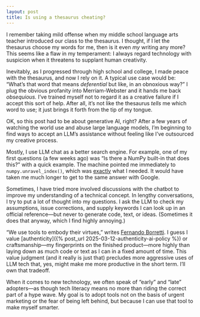 ```yaml
---
layout: post
title: Is using a thesaurus cheating?
---
```


I remember taking mild offense when my middle school language arts teacher
introduced our class to the thesaurus. I thought, if I let the thesaurus choose
my words for me, then is it even *my* writing any more? This seems like a flaw
in my temperament: I always regard technology with suspicion when it threatens
to supplant human creativity.

Inevitably, as I progressed through high school and college, I made peace with
the thesaurus, and now I rely on it. A typical use case would be: “What’s that
word that means *deferential* but like, in an obnoxious way?” I plug the obvious
profanity into Merriam-Webster and it hands me back *obsequious.* I’ve trained
myself not to regard it as a creative failure if I accept this sort of help.
After all, it’s not like the thesaurus *tells* me which word to use; it just
brings it forth from the tip of my tongue.

OK, so this post had to be about generative AI, right? After a few years of
watching the world use and abuse large language models, I’m beginning to find
ways to accept an LLM’s assistance without feeling like I’ve outsourced my
creative process.

Mostly, I use LLM chat as a better search engine. For example, one of my first
questions (a few weeks ago) was “Is there a NumPy built-in that does this?” with
a quick example. The machine pointed me immediately to `numpy.unravel_index()`,
which was
[exactly](https://numpy.org/doc/2.2/reference/generated/numpy.unravel_index.html)
what I needed. It would have taken me much longer to get to the same answer with
Google.

Sometimes, I have tried more involved discussions with the chatbot to improve my
understanding of a technical concept. In lengthy conversations, I try to put a
lot of thought into my questions. I ask the LLM to check my assumptions, issue
corrections, and supply keywords I can look up in an official reference—but
never to generate code, text, or ideas. (Sometimes it does that anyway, which I
find highly annoying.)

“We use tools to embody their virtues,” writes
[Fernando Borretti](https://borretti.me/article/you-can-choose-tools-that-make-you-happy).
I guess I value [authenticity]({% post_url 2025-03-12-authenticity-ai-policy %})
or craftsmanship—my fingerprints on the finished product—more highly than laying
down as much code or text as I can in a fixed amount of time. This value
judgment (and it really is just that) precludes more aggressive uses of LLM tech
that, yes, might make me more productive in the short term. I’ll own that
tradeoff.

When it comes to new technology, we often speak of “early” and “late”
adopters—as though tech literacy means no more than riding the correct part of a
hype wave. My goal is to adopt tools not on the basis of urgent marketing or the
fear of being left behind, but because I can use that tool to make myself
smarter.
